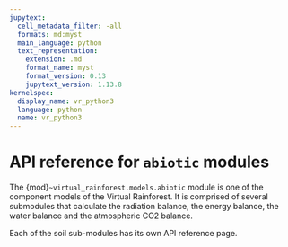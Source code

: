 ```yaml
---
jupytext:
  cell_metadata_filter: -all
  formats: md:myst
  main_language: python
  text_representation:
    extension: .md
    format_name: myst
    format_version: 0.13
    jupytext_version: 1.13.8
kernelspec:
  display_name: vr_python3
  language: python
  name: vr_python3
---
```


# API reference for `abiotic` modules

The {mod}`~virtual_rainforest.models.abiotic` module is one of the component models of
the Virtual Rainforest. It is comprised of several submodules that calculate the
radiation balance, the energy balance, the water balance and the atmospheric CO2
balance.

Each of the soil sub-modules has its own API reference page.

